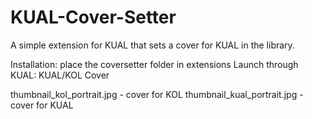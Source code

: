 # KUAL-Cover-Setter
A simple extension for KUAL that sets a cover for KUAL in the library.

Installation: place the coversetter folder in extensions
Launch through KUAL: KUAL/KOL Cover

thumbnail_kol_portrait.jpg - cover for KOL
thumbnail_kual_portrait.jpg - cover for KUAL
